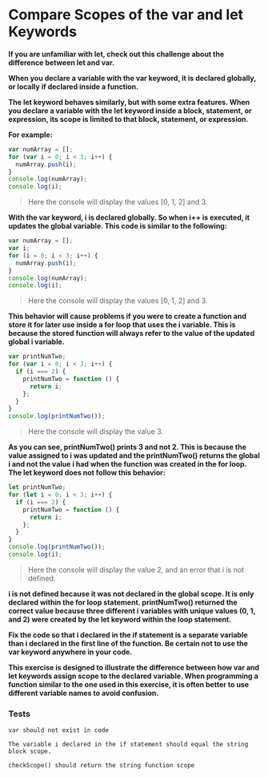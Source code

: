 # Compare Scopes of the var and let Keywords

**If you are unfamiliar with let, check out this challenge about the difference between let and var.**

**When you declare a variable with the var keyword, it is declared globally, or locally if declared inside a function.**

**The let keyword behaves similarly, but with some extra features. When you declare a variable with the let keyword inside a block, statement, or expression, its scope is limited to that block, statement, or expression.**

**For example:**

```js
var numArray = [];
for (var i = 0; i < 3; i++) {
  numArray.push(i);
}
console.log(numArray);
console.log(i);
```

> Here the console will display the values [0, 1, 2] and 3.

**With the var keyword, i is declared globally. So when i++ is executed, it updates the global variable. This code is similar to the following:**

```js
var numArray = [];
var i;
for (i = 0; i < 3; i++) {
  numArray.push(i);
}
console.log(numArray);
console.log(i);
```

> Here the console will display the values [0, 1, 2] and 3.

**This behavior will cause problems if you were to create a function and store it for later use inside a for loop that uses the i variable. This is because the stored function will always refer to the value of the updated global i variable.**

```js
var printNumTwo;
for (var i = 0; i < 3; i++) {
  if (i === 2) {
    printNumTwo = function () {
      return i;
    };
  }
}
console.log(printNumTwo());
```

> Here the console will display the value 3.

**As you can see, printNumTwo() prints 3 and not 2. This is because the value assigned to i was updated and the printNumTwo() returns the global i and not the value i had when the function was created in the for loop. The let keyword does not follow this behavior:**

```js
let printNumTwo;
for (let i = 0; i < 3; i++) {
  if (i === 2) {
    printNumTwo = function () {
      return i;
    };
  }
}
console.log(printNumTwo());
console.log(i);
```

> Here the console will display the value 2, and an error that i is not defined.

**i is not defined because it was not declared in the global scope. It is only declared within the for loop statement. printNumTwo() returned the correct value because three different i variables with unique values (0, 1, and 2) were created by the let keyword within the loop statement.**

**Fix the code so that i declared in the if statement is a separate variable than i declared in the first line of the function. Be certain not to use the var keyword anywhere in your code.**

**This exercise is designed to illustrate the difference between how var and let keywords assign scope to the declared variable. When programming a function similar to the one used in this exercise, it is often better to use different variable names to avoid confusion.**

### Tests

`var should not exist in code`

`The variable i declared in the if statement should equal the string block scope.`

`checkScope() should return the string function scope`
